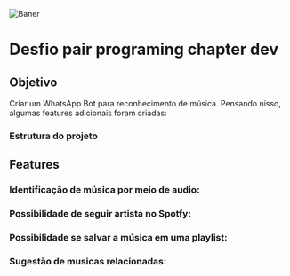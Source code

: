 ![Baner](https://i.imgur.com/1tIWVhN.gif)

# Desfio pair programing chapter dev

## Objetivo
Criar um WhatsApp Bot para reconhecimento de música. Pensando nisso, algumas features adicionais foram criadas: 

### Estrutura do projeto

## Features

### Identificação de música por meio de audio: 
### Possibilidade de seguir artista no Spotfy:
### Possibilidade se salvar a música em uma playlist:
### Sugestão de musicas relacionadas:
